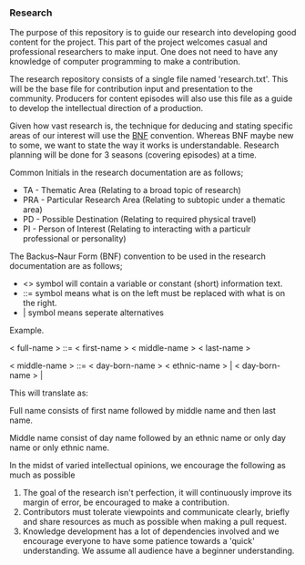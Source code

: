 ### Research 

The purpose of this repository is to guide our research into developing good content for the project. This part of the project welcomes casual and professional researchers to make input. One does not need to have any knowledge of computer programming to make a contribution. 

The research repository consists of a single file named 'research.txt'. This will be the base file for contribution input and presentation to the community. Producers for content episodes will also use this file as a guide to develop the intellectual direction of a production. 

Given how vast research is, the technique for deducing and stating specific areas of our interest will use the [BNF](https://en.wikipedia.org/wiki/Backus%E2%80%93Naur_form) convention. Whereas BNF maybe new to some, we want to state the way it works is understandable. Research planning will be done for 3 seasons (covering episodes) at a time.

Common Initials in the research documentation are as follows; 
- TA  - Thematic Area (Relating to a broad topic of research)
- PRA - Particular Research Area (Relating to subtopic under a thematic area)
- PD  - Possible Destination (Relating to required physical travel)
- PI  - Person of Interest (Relating to interacting with a particulr professional or personality)

The Backus–Naur Form (BNF) convention to be used in the research documentation are as follows; 
- <> symbol will contain a variable or constant (short) information text. 
- ::= symbol means what is on the left must be replaced with what is on the right.
- | symbol means seperate alternatives

Example. 

< full-name > ::= < first-name > < middle-name > < last-name >

< middle-name > ::= < day-born-name > < ethnic-name > | < day-born-name > | <ethnic-name >

This will translate as: 

Full name consists of first name followed by middle name and then last name. 

Middle name consist of day name followed by an ethnic name or only day name or only ethnic name. 

In the midst of varied intellectual opinions, we encourage the following as much as possible
1. The goal of the research isn't perfection, it will continuously improve its margin of error, be encouraged to make a contribution.
2. Contributors must tolerate viewpoints and communicate clearly, briefly and share resources as much as possible when making a pull request. 
3. Knowledge development has a lot of dependencies involved and we encourage everyone to have some patience towards a 'quick' understanding. We assume all audience have a beginner understanding.
